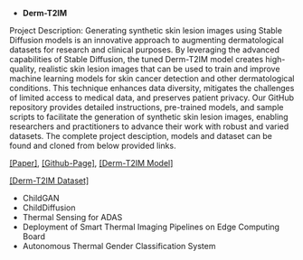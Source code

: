 - <strong>Derm-T2IM </strong>

Project Description: Generating synthetic skin lesion images using Stable Diffusion models is an innovative approach to augmenting dermatological datasets for research and clinical purposes. By leveraging the advanced capabilities of Stable Diffusion, the tuned Derm-T2IM model creates high-quality, realistic skin lesion images that can be used to train and improve machine learning models for skin cancer detection and other dermatological conditions. This technique enhances data diversity, mitigates the challenges of limited access to medical data, and preserves patient privacy. Our GitHub repository provides detailed instructions, pre-trained models, and sample scripts to facilitate the generation of synthetic skin lesion images, enabling researchers and practitioners to advance their work with robust and varied datasets.
The complete project desciption, models and dataset can be found and cloned from below provided links.

</strong> [[Paper]](https://arxiv.org/abs/2401.05159), </strong> [[Github-Page]](https://github.com/MAli-Farooq/Derm-T2IM), </strong> [[Derm-T2IM Model]](https://huggingface.co/MAli-Farooq/Derm-T2IM)

</strong> [[Derm-T2IM Dataset]](https://huggingface.co/datasets/MAli-Farooq/Derm-T2IM-Dataset)
 
- ChildGAN
- ChildDiffusion
- Thermal Sensing for ADAS
- Deployment of Smart Thermal Imaging Pipelines on Edge Computing Board
- Autonomous Thermal Gender Classification System

